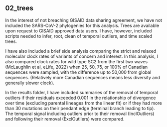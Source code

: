 ## 02_trees

In the interest of not breaching GISAID data sharing agreement, we have not included the SARS-CoV-2 phylogenies for this analysis. Trees are available upon request to GISAID approved data users. I have, however, included scripts needed to infer, root, clean of temporal outliers, and time scaled trees.

I have also included a brief side analysis comparing the strict and relaxed molecular clock rates of variants of concern and interest. In this analysis, I also compared clock rates for wild type SC2 from the first two waves (McLaughlin et al, eLife, 2022) when 25, 50, 75, or 100% of Canadian sequences were sampled, with the difference up to 50,000 from global sequences. (Relatively more Canadian sequences means less diversity and generally slower clock). 

In the results folder, I have included summaries of the removal of temporal outliers if their residuals exceeded 0.001 in the relationship of divergence over time (excluding parental lineages from the linear fit) or if they had more than 30 mutations on their pendant edge (terminal branch leading to tip). The temporal signal including outliers prior to their removal (InclOutliers) and following their removal (ExclOutliers) were compared.

